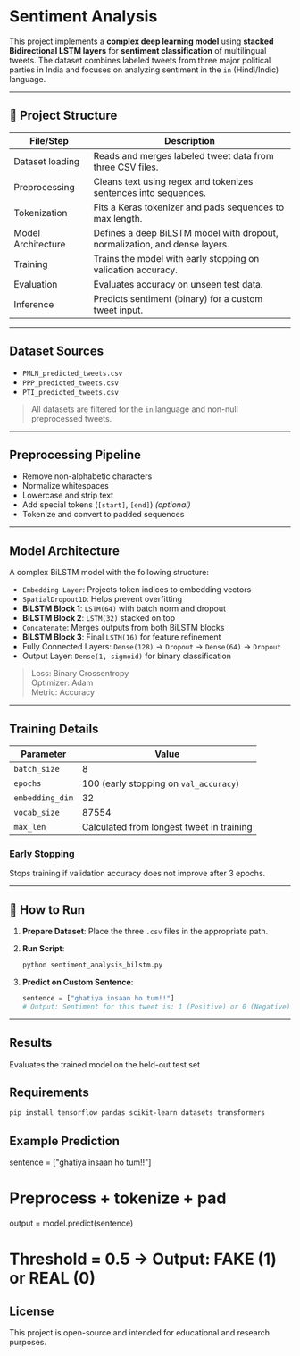 # Sentiment Analysis

This project implements a **complex deep learning model** using **stacked Bidirectional LSTM layers** for **sentiment classification** of multilingual tweets. The dataset combines labeled tweets from three major political parties in India and focuses on analyzing sentiment in the `in` (Hindi/Indic) language.

---

## 📁 Project Structure

| File/Step                | Description                                                                 |
|--------------------------|-----------------------------------------------------------------------------|
| Dataset loading          | Reads and merges labeled tweet data from three CSV files.                   |
| Preprocessing            | Cleans text using regex and tokenizes sentences into sequences.             |
| Tokenization             | Fits a Keras tokenizer and pads sequences to max length.                    |
| Model Architecture       | Defines a deep BiLSTM model with dropout, normalization, and dense layers.  |
| Training                 | Trains the model with early stopping on validation accuracy.                |
| Evaluation               | Evaluates accuracy on unseen test data.                                     |
| Inference                | Predicts sentiment (binary) for a custom tweet input.                       |

---

## Dataset Sources

- `PMLN_predicted_tweets.csv`
- `PPP_predicted_tweets.csv`
- `PTI_predicted_tweets.csv`

> All datasets are filtered for the `in` language and non-null preprocessed tweets.

---

## Preprocessing Pipeline

- Remove non-alphabetic characters
- Normalize whitespaces
- Lowercase and strip text
- Add special tokens (`[start]`, `[end]`) *(optional)*
- Tokenize and convert to padded sequences

---

## Model Architecture

A complex BiLSTM model with the following structure:

- `Embedding Layer`: Projects token indices to embedding vectors
- `SpatialDropout1D`: Helps prevent overfitting
- **BiLSTM Block 1**: `LSTM(64)` with batch norm and dropout
- **BiLSTM Block 2**: `LSTM(32)` stacked on top
- `Concatenate`: Merges outputs from both BiLSTM blocks
- **BiLSTM Block 3**: Final `LSTM(16)` for feature refinement
- Fully Connected Layers: `Dense(128)` → `Dropout` → `Dense(64)` → `Dropout`
- Output Layer: `Dense(1, sigmoid)` for binary classification

> Loss: Binary Crossentropy  
> Optimizer: Adam  
> Metric: Accuracy

---

## Training Details

| Parameter        | Value                                     |
|------------------|-------------------------------------------|
| `batch_size`     | 8                                         |
| `epochs`         | 100 (early stopping on `val_accuracy`)    |
| `embedding_dim`  | 32                                        |
| `vocab_size`     | 87554                                     |
| `max_len`        | Calculated from longest tweet in training |

### Early Stopping

Stops training if validation accuracy does not improve after 3 epochs.

---

## 🧾 How to Run

1. **Prepare Dataset**: Place the three `.csv` files in the appropriate path.
2. **Run Script**:
    ```bash
    python sentiment_analysis_bilstm.py
    ```

3. **Predict on Custom Sentence**:
    ```python
    sentence = ["ghatiya insaan ho tum!!"]
    # Output: Sentiment for this tweet is: 1 (Positive) or 0 (Negative)
    ```

---

## Results

Evaluates the trained model on the held-out test set

## Requirements
```bash
pip install tensorflow pandas scikit-learn datasets transformers
```

## Example Prediction
sentence = ["ghatiya insaan ho tum!!"]
# Preprocess + tokenize + pad
output = model.predict(sentence)
# Threshold = 0.5 → Output: FAKE (1) or REAL (0)

## License
This project is open-source and intended for educational and research purposes.
